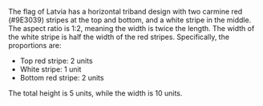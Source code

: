 The flag of Latvia has a horizontal triband design with two carmine red (#9E3039) stripes at the top and bottom, and a white stripe in the middle. The aspect ratio is 1:2, meaning the width is twice the length. The width of the white stripe is half the width of the red stripes. Specifically, the proportions are:

- Top red stripe: 2 units
- White stripe: 1 unit
- Bottom red stripe: 2 units

The total height is 5 units, while the width is 10 units.